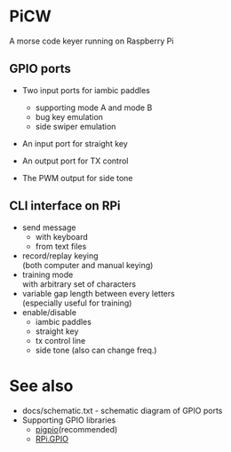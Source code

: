 # PiCW
A morse code keyer running on Raspberry Pi

## GPIO ports
* Two input ports for iambic paddles
  * supporting mode A and mode B
  * bug key emulation
  * side swiper emulation

* An input port for straight key

* An output port for TX control

* The PWM output for side tone

## CLI interface on RPi
* send message
  * with keyboard
  * from text files
* record/replay keying  
(both computer and manual keying)
* training mode  
with arbitrary set of characters
* variable gap length between every letters  
(especially useful for training)
* enable/disable
  * iambic paddles
  * straight key
  * tx control line
  * side tone (also can change freq.)
  
# See also
* docs/schematic.txt - schematic diagram of GPIO ports
* Supporting GPIO libraries
  * [pigpio](http://abyz.me.uk/rpi/pigpio/)(recommended)
  * [RPi.GPIO](https://sourceforge.net/projects/raspberry-gpio-python/)
